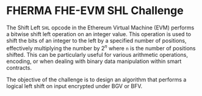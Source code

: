 # FHERMA FHE-EVM SHL Challenge

The Shift Left `SHL` opcode in the Ethereum Virtual Machine (EVM) performs a bitwise shift left operation on an integer value. This operation is used to shift the bits of an integer to the left by a specified number of positions, effectively multiplying the number by $2^n$ where `n` is the number of positions shifted. This can be particularly useful for various arithmetic operations, encoding, or when dealing with binary data manipulation within smart contracts.

The objective of the challenge is to design an algorithm that performs a logical left shift on input encrypted under BGV or BFV.

